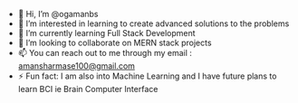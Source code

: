 - 👋 Hi, I’m @ogamanbs
- 👀 I’m interested in learning to create advanced solutions to the problems 
- 🌱 I’m currently learning Full Stack Development
- 💞️ I’m looking to collaborate on MERN stack projects
- 📫 You can reach out to me through my email : amansharmase100@gmail.com
- ⚡ Fun fact: I am also into Machine Learning and I have future plans to learn BCI ie Brain Computer Interface

<!---
ogamanbs/ogamanbs is a ✨ special ✨ repository because its `README.md` (this file) appears on your GitHub profile.
You can click the Preview link to take a look at your changes.
--->
